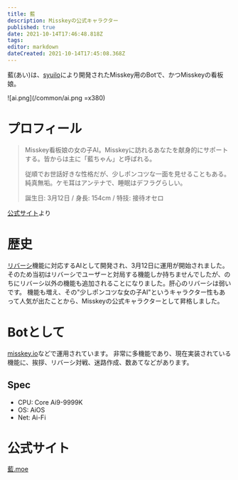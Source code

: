 ```yaml
---
title: 藍
description: Misskeyの公式キャラクター
published: true
date: 2021-10-14T17:46:48.818Z
tags: 
editor: markdown
dateCreated: 2021-10-14T17:45:08.368Z
---
```


藍(あい)は、[syuilo](/ja/persons/syuilo)により開発されたMisskey用のBotで、かつMisskeyの看板娘。

![ai.png](/common/ai.png =x380)

# プロフィール
> Misskey看板娘の女の子AI。Misskeyに訪れるあなたを献身的にサポートする。皆からは主に「藍ちゃん」と呼ばれる。
> 
> 従順でお世話好きな性格だが、少しポンコツな一面を見せることもある。純真無垢。ケモ耳はアンテナで、睡眠はデフラグらしい。
> 
> 誕生日: 3月12日 / 身長: 154cm / 特技: 接待オセロ

[公式サイト](https://xn--931a.moe/)より

# 歴史
[リバーシ](/ja/function/reversi)機能に対応するAIとして開発され、3月12日に運用が開始されました。そのため当初はリバーシでユーザーと対局する機能しか持ちませんでしたが、のちにリバーシ以外の機能も追加されることになりました。肝心のリバーシは弱いです。
機能も増え、その"少しポンコツな女の子AI"というキャラクター性もあって人気が出たことから、Misskeyの公式キャラクターとして昇格しました。

# Botとして
[misskey.io](/ja/instances/misskey_io)などで運用されています。
非常に多機能であり、現在実装されている機能に、挨拶、リバーシ対戦、迷路作成、数あてなどがあります。

## Spec
* CPU: Core Ai9-9999K
* OS: AiOS
* Net: Ai-Fi

# 公式サイト
[藍.moe](https://xn--931a.moe/)
